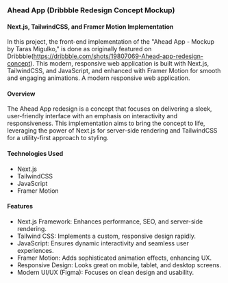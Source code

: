 ### Ahead App (Dribbble Redesign Concept Mockup)
#### Next.js, TailwindCSS, and Framer Motion Implementation

In this project, the front-end implementation of the "Ahead App - Mockup by Taras Migulko," is done as originally featured on Dribbble(https://dribbble.com/shots/19807069-Ahead-app-redesign-concept). This modern, responsive web application is built with Next.js, TailwindCSS, and JavaScript, and enhanced with Framer Motion for smooth and engaging animations. A modern responsive web application.

#### Overview
The Ahead App redesign is a concept that focuses on delivering a sleek, user-friendly interface with an emphasis on interactivity and responsiveness. This implementation aims to bring the concept to life, leveraging the power of Next.js for server-side rendering and TailwindCSS for a utility-first approach to styling.

#### Technologies Used
- Next.js
- TailwindCSS
- JavaScript
- Framer Motion

#### Features
* Next.js Framework: Enhances performance, SEO, and server-side rendering.
* Tailwind CSS: Implements a custom, responsive design rapidly.
* JavaScript: Ensures dynamic interactivity and seamless user experiences.
* Framer Motion: Adds sophisticated animation effects, enhancing UX.
* Responsive Design: Looks great on mobile, tablet, and desktop screens.
* Modern UI/UX (Figma): Focuses on clean design and usability.
